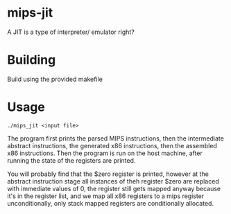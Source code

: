 # mips-jit

A JIT is a type of interpreter/ emulator right?

# Building

Build using the provided makefile

# Usage

``` shell
./mips_jit <input file>
```


The program first prints the parsed MIPS instructions, then the intermediate
abstract instructions, the generated x86 instructions, then the assembled x86
instructions.
Then the program is run on the host machine, after running the state of the
registers are printed.

You will probably find that the $zero register is printed, however at the
abstract instruction stage all instances of theh register $zero are replaced
with immediate values of 0, the register still gets mapped anyway because it's
in the register list, and we map all x86 registers to a mips register
unconditionally, only stack mapped registers are conditionally allocated.
